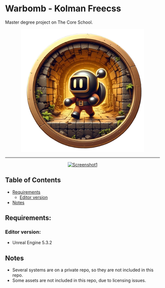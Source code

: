 # Warbomb - Kolman Freecss

Master degree project on The Core School.

<p align="center">
  <a href="https://github.com/Kolman-Freecss/Warbomb-Bomberman">
    <img src="Logo_outlined.PNG" width="400" alt="KolmanFreecsWarbomb Logo">
  </a>
</p>

---

<p align="center">
  <a href="https://github.com/Kolman-Freecss/Warbomb-Bomberman">
    <img src="Screenshot1.png" width="400" alt="Screenshot1">
  </a>
</p>

## Table of Contents

- [Requirements](#requirements)
    - [Editor version](#editor-version)
- [Notes](#notes)

## Requirements:

### Editor version:
- Unreal Engine 5.3.2

## Notes

- Several systems are on a private repo, so they are not included in this repo. 
- Some assets are not included in this repo, due to licensing issues.
